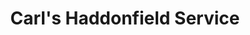 ---
title: "Carl's Haddonfield Service"
url: /haddonfield/carls-haddonfield-service/
shop: Allgemein
---